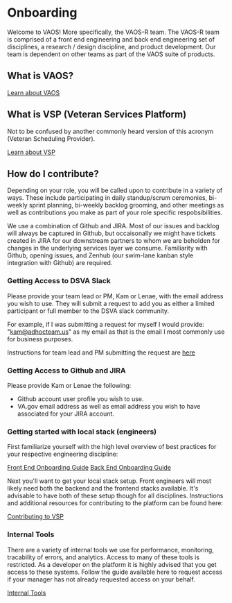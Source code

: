 # Onboarding

Welcome to VAOS! More specifically, the VAOS-R team. The VAOS-R team is comprised of a front end engineering and back end engineering set of disciplines, a research / design discipline, and product development. Our team is dependent on other teams as part of the VAOS suite of products.

## What is VAOS?
[Learn about VAOS](https://github.com/department-of-veterans-affairs/va.gov-team/tree/master/products/health-care/appointments/va-online-scheduling)

## What is VSP (Veteran Services Platform)

Not to be confused by another commonly heard version of this acronym (Veteran Scheduling Provider).

[Learn about VSP](https://github.com/department-of-veterans-affairs/va.gov-team/tree/master/platform)

## How do I contribute?

Depending on your role, you will be called upon to contribute in a variety of ways. These include participating in daily standup/scrum ceremonies, bi-weekly sprint planning, bi-weekly backlog grooming, and other meetings as well as contributions you make as part of your role specific respobsibilities.

We use a combination of Github and JIRA. Most of our issues and backlog will always be captured in Github, but occaisonally we might have tickets created in JIRA for our downstream partners to whom we are beholden for changes in the underlying services layer we consume. Familiarity with Github, opening issues, and Zenhub (our swim-lane kanban style integration with Github) are required.

### Getting Access to DSVA Slack

Please provide your team lead or PM, Kam or Lenae, with the email address you wish to use. They will submit a request to add you as either a limited participant or full member to the DSVA slack community. 

For example, if I was submitting a request for myself I would provide: "kam@adhocteam.us" as my email as that is the email I most commonly use for business purposes.

Instructions for team lead and PM submitting the request are [here](https://github.com/department-of-veterans-affairs/va.gov-team/blob/5c844c775387385678a89bdbf5ad701d94ad00e0/platform/working-with-vsp/orientation/slack-requests.md)

### Getting Access to Github and JIRA

Please provide Kam or Lenae the following:
  - Github account user profile you wish to use.
  - VA.gov email address as well as email address you wish to have associated for your JIRA account.
  
### Getting started with local stack (engineers)

First familiarize yourself with the high level overview of best practices for your respective engineering discipline:

[Front End Onboarding Guide](https://github.com/department-of-veterans-affairs/va.gov-team/blob/master/products/health-care/appointments/va-online-scheduling/engineering/back_end_eng_practices.md)
[Back End Onboarding Guide](https://github.com/department-of-veterans-affairs/va.gov-team/blob/master/products/health-care/appointments/va-online-scheduling/engineering/front_end_eng_practices.md)

Next you'll want to get your local stack setup. Front engineers will most likely need both the backend and the frontend stacks available. It's advisable to have both of these setup though for all disciplines. Instructions and additional resources for contributing to the platform can be found here:

[Contributing to VSP](https://github.com/department-of-veterans-affairs/va.gov-team/tree/master/platform/engineering/backend)

### Internal Tools

There are a variety of internal tools we use for performance, monitoring, tracability of errors, and analytics. Access to many of these tools is restricted. As a developer on the platform it is highly advised that you get access to these systems. Follow the guide available here to request access if your manager has not already requested access on your behalf.

[Internal Tools](https://github.com/department-of-veterans-affairs/va.gov-team/blob/master/platform/engineering/internal-tools.md)
